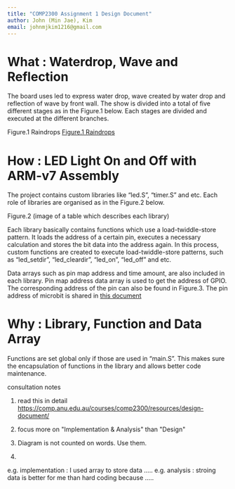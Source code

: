 ```yaml
---
title: "COMP2300 Assignment 1 Design Document"
author: John (Min Jae), Kim
email: johnmjkim1216@gmail.com
---
```


# What : Waterdrop, Wave and Reflection

The board uses led to express water drop, wave created by water drop and reflection of wave by front wall. The show is divided into a total of five different stages as in the Figure.1 below. Each stages are divided and executed at the different branches.

Figure.1 Raindrops
[Figure.1 Raindrops](/assets/raindrops_image.png)

# How : LED Light On and Off with ARM-v7 Assembly

The project contains custom libraries like “led.S”, “timer.S” and etc. Each role of libraries are organised as in the Figure.2 below.

Figure.2
(image of a table which describes each library)

Each library basically contains functions which use a load-twiddle-store pattern. It loads the address of a certain pin, executes a necessary calculation and stores the bit data into the address again. In this process, custom functions are created to execute load-twiddle-store patterns, such as “led_setdir”, “led_cleardir”, “led_on”, “led_off” and etc.

Data arrays such as pin map address and time amount, are also included in each library. Pin map address data array is used to get the address of GPIO. The corresponding address of the pin can also be found in Figure.3. The pin address of microbit is shared in [this document](https://tech.microbit.org/hardware/schematic/#v2-pinmap)


# Why : Library, Function and Data Array

Functions are set global only if those are used in “main.S”. This makes sure the encapsulation of functions in the library and allows better code maintenance.


consultation notes
1. read this in detail
https://comp.anu.edu.au/courses/comp2300/resources/design-document/

2. focus more on "Implementation & Analysis" than "Design"

3. Diagram is not counted on words. Use them.

4. 
e.g. implementation : I used array to store data ..... 
e.g. analysis : stroing data is better for me than hard coding because .....